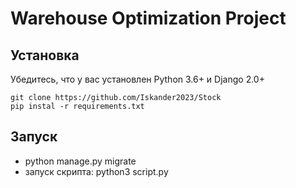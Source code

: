# Warehouse Optimization Project


## Установка
Убедитесь, что у вас установлен Python 3.6+ и Django 2.0+
```
git clone https://github.com/Iskander2023/Stock
pip instal -r requirements.txt
```
## Запуск
* python manage.py migrate
* запуск скрипта: python3 script.py


